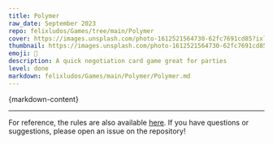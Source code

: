 ```yaml
---
title: Polymer
raw_date: September 2023
repo: felixludos/Games/tree/main/Polymer
cover: https://images.unsplash.com/photo-1612521564730-62fc7691cd85?ixlib=rb-4.0.3&ixid=M3wxMjA3fDB8MHxwaG90by1wYWdlfHx8fGVufDB8fHx8fA%3D%3D&auto=format&fit=crop&w=1440&q=80
thumbnail: https://images.unsplash.com/photo-1612521564730-62fc7691cd85?ixlib=rb-4.0.3&ixid=M3wxMjA3fDB8MHxwaG90by1wYWdlfHx8fGVufDB8fHx8fA%3D%3D&auto=format&fit=crop&w=480&q=80
emoji: 🧬
description: A quick negotiation card game great for parties
level: done
markdown: felixludos/Games/main/Polymer/Polymer.md
---
```


<!-- A casual social negotiation game for 5-15 players created in September 2023. -->

{markdown-content}

---

For reference, the rules are also available [here](https://github.com/felixludos/Games). If you have questions or suggestions, please open an issue on the repository!
